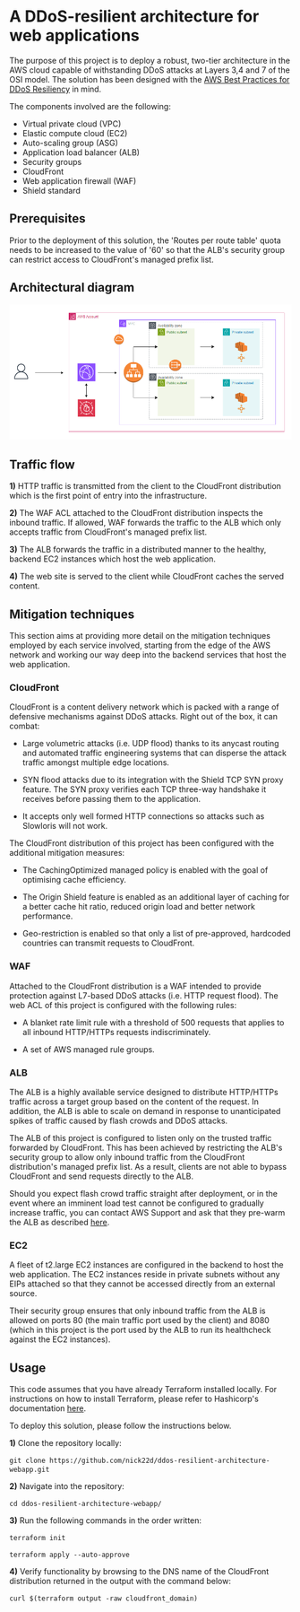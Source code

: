 # A DDoS-resilient architecture for web applications

The purpose of this project is to deploy a robust, two-tier architecture in the AWS cloud capable of withstanding DDoS attacks at Layers 3,4 and 7 of the OSI model. The solution has been designed with the [AWS Best Practices for DDoS Resiliency](https://docs.aws.amazon.com/whitepapers/latest/aws-best-practices-ddos-resiliency/aws-best-practices-ddos-resiliency.html) in mind.

The components involved are the following:

* Virtual private cloud (VPC)
* Elastic compute cloud (EC2)
* Auto-scaling group (ASG)
* Application load balancer (ALB)
* Security groups
* CloudFront
* Web application firewall (WAF)
* Shield standard

## Prerequisites

Prior to the deployment of this solution, the 'Routes per route table' quota needs to be increased to the value of '60' so that the ALB's security group can restrict access to CloudFront's managed prefix list.

## Architectural diagram
![Diagram](images/diagram.png)

## Traffic flow

**1)** HTTP traffic is transmitted from the client to the CloudFront distribution which is the first point of entry into the infrastructure.

**2)** The WAF ACL attached to the CloudFront distribution inspects the inbound traffic. If allowed, WAF forwards the traffic to the ALB which only accepts traffic from CloudFront's managed prefix list.

**3)** The ALB forwards the traffic in a distributed manner to the healthy, backend EC2 instances which host the web application.

**4)** The web site is served to the client while CloudFront caches the served content.

## Mitigation techniques

This section aims at providing more detail on the mitigation techniques employed by each service involved, starting from the edge of the AWS network and working our way deep into the backend services that host the web application.

### CloudFront 

CloudFront is a content delivery network which is packed with a range of defensive mechanisms against DDoS attacks. Right out of the box, it can combat:

- Large volumetric attacks (i.e. UDP flood) thanks to its anycast routing and automated traffic engineering systems that can disperse the attack traffic amongst multiple edge locations.  
- SYN flood attacks due to its integration with the Shield TCP SYN proxy feature. The SYN proxy verifies each TCP three-way handshake it receives before passing them to the application. 

- It accepts only well formed HTTP connections so attacks such as Slowloris will not work.

The CloudFront distribution of this project has been configured with the additional mitigation measures:

- The CachingOptimized managed policy is enabled with the goal of  optimising cache efficiency.

- The Origin Shield feature is enabled as an additional layer of caching for a better cache hit ratio, reduced origin load and better network performance.

- Geo-restriction is enabled so that only a list of pre-approved, hardcoded countries can transmit requests to CloudFront.

### WAF

Attached to the CloudFront distribution is a WAF intended to provide protection against L7-based DDoS attacks (i.e. HTTP request flood). The web ACL of this project is configured with the following rules:

- A blanket rate limit rule with a threshold of 500 requests that applies to all inbound HTTP/HTTPs requests indiscriminately.

- A set of AWS managed rule groups.

### ALB

The ALB is a highly available service designed to distribute HTTP/HTTPs traffic across a target group based on the content of the request. In addition, the ALB is able to scale on demand in response to unanticipated spikes of traffic caused by flash crowds and DDoS attacks.

The ALB of this project is configured to listen only on the trusted traffic forwarded by CloudFront. This has been achieved by restricting the ALB's security group to allow only inbound traffic from the CloudFront distribution's managed prefix list. As a result, clients are not able to bypass CloudFront and send requests directly to the ALB.

Should you expect flash crowd traffic straight after deployment, or in the event where an imminent load test cannot be configured to gradually increase traffic, you can contact AWS Support and ask that they pre-warm the ALB as described [here](https://aws.amazon.com/articles/best-practices-in-evaluating-elastic-load-balancing/?sc_channel=sm&sc_campaign=Support&sc_publisher=TWITTER&sc_country=global&sc_geo=GLOBAL&sc_outcome=AWS%20Support&sc_content=Support&trk=Support&linkId=193246211#pre-warming).

### EC2

A fleet of t2.large EC2 instances are configured in the backend to host the web application. The EC2 instances reside in private subnets without any EIPs attached so that they cannot be accessed directly from an external source. 

Their security group ensures that only inbound traffic from the ALB is allowed on ports 80 (the main traffic port used by the client) and 8080 (which in this project is the port used by the ALB to run its healthcheck against the EC2 instances).

## Usage
This code assumes that you have already Terraform installed locally. For instructions on how to install Terraform, please refer to Hashicorp's documentation [here](https://developer.hashicorp.com/terraform/install).

To deploy this solution, please follow the instructions below.

**1)** Clone the repository locally:

```
git clone https://github.com/nick22d/ddos-resilient-architecture-webapp.git
```

**2)** Navigate into the repository:

```
cd ddos-resilient-architecture-webapp/
```

**3)** Run the following commands in the order written:

```
terraform init
```

```
terraform apply --auto-approve
```

**4)** Verify functionality by browsing to the DNS name of the CloudFront distribution returned in the output with the command below:

```
curl $(terraform output -raw cloudfront_domain)  
```  